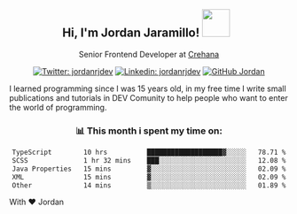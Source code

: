 <div align="center">
<h2 style="margin-right:10px;">Hi, I'm Jordan Jaramillo! <img src="https://media.giphy.com/media/Wj7lNjMNDxSmc/source.gif" width="50" > </h2>

<p>Senior Frontend Developer at <a href="https://www.crehana.com/">Crehana</a></p>

[![Twitter: jordanrjdev](https://img.shields.io/twitter/follow/jordanrjdev?style=social)](https://twitter.com/jordanrjdev)
[![Linkedin: jordanrjdev](https://img.shields.io/badge/-jordanrjdev-blue?style=flat-square&logo=Linkedin&logoColor=white&link=https://www.linkedin.com/in/jordanrjdev/)](https://www.linkedin.com/in/jordanrjdev/)
[![GitHub Jordan](https://img.shields.io/github/followers/jnadroj?label=follow&style=social)](https://github.com/jnadroj)

</div>
I learned programming since I was 15 years old, in my free time I write small publications and tutorials in DEV Comunity to help people who want to enter the world of programming.

<div align="center">

### 📊 **This month i spent my time on:**

<!--START_SECTION:waka-->

```txt
TypeScript        10 hrs          ███████████████████▓░░░░░   78.71 %
SCSS              1 hr 32 mins    ███░░░░░░░░░░░░░░░░░░░░░░   12.08 %
Java Properties   15 mins         ▓░░░░░░░░░░░░░░░░░░░░░░░░   02.09 %
XML               15 mins         ▓░░░░░░░░░░░░░░░░░░░░░░░░   02.09 %
Other             14 mins         ▒░░░░░░░░░░░░░░░░░░░░░░░░   01.89 %
```

<!--END_SECTION:waka-->

</div>

With ❤️ Jordan

